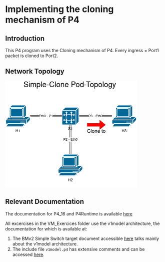 # Implementing the cloning mechanism of P4

## Introduction

This P4 program uses the Cloning mechanism of P4. Every ingress = Port1 packet is cloned to Port2.


## Network Topology
![alt text](https://github.com/Selltowitz/p4/blob/main/Topo-Drawings/Simple-Clone.png?raw=true)

## Relevant Documentation

The documentation for P4_16 and P4Runtime is available [here](https://p4.org/specs/)

All excercises in the VM_Exercices folder use the v1model architecture, the documentation for which is available at:
1. The BMv2 Simple Switch target document accessible [here](https://github.com/p4lang/behavioral-model/blob/master/docs/simple_switch.md) talks mainly about the v1model architecture.
2. The include file `v1model.p4` has extensive comments and can be accessed [here](https://github.com/p4lang/p4c/blob/master/p4include/v1model.p4).
